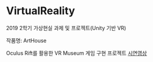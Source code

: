 # VirtualReality

2019 2학기 가상현실 과제 및 프로젝트(Unity 기반 VR)


작품명: ArtHouse

Oculus Rift를 활용한 VR Museum 게임 구현 프로젝트
[시연영상](https://www.youtube.com/watch?v=EaXO2I02ruM)
